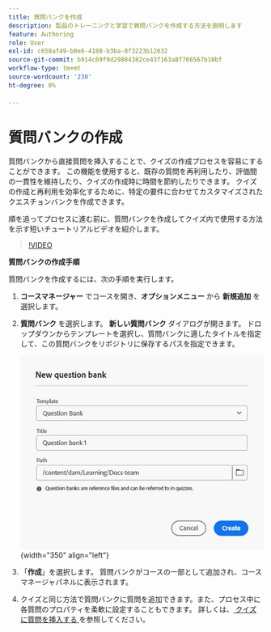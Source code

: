 ```yaml
---
title: 質問バンクを作成
description: 製品のトレーニングと学習で質問バンクを作成する方法を説明します
feature: Authoring
role: User
exl-id: c658af49-b0e6-4188-b3ba-8f3223b12632
source-git-commit: b914c69f9d29884382ce43f163a8f766567b10bf
workflow-type: tm+mt
source-wordcount: '230'
ht-degree: 0%

---
```


# 質問バンクの作成

質問バンクから直接質問を挿入することで、クイズの作成プロセスを容易にすることができます。 この機能を使用すると、既存の質問を再利用したり、評価間の一貫性を維持したり、クイズの作成時に時間を節約したりできます。
クイズの作成と再利用を効率化するために、特定の要件に合わせてカスタマイズされたクエスチョンバンクを作成できます。

順を追ってプロセスに進む前に、質問バンクを作成してクイズ内で使用する方法を示す短いチュートリアルビデオを紹介します。

>[!VIDEO](https://video.tv.adobe.com/v/3475212/learning-content-aem-guides)

**質問バンクの作成手順**

質問バンクを作成するには、次の手順を実行します。

1. **コースマネージャー** でコースを開き、**オプションメニュー** から **新規追加** を選択します。
1. **質問バンク** を選択します。
**新しい質問バンク** ダイアログが開きます。 ドロップダウンからテンプレートを選択し、質問バンクに適したタイトルを指定して、この質問バンクをリポジトリに保存するパスを指定できます。

   ![](assets/question-bank-create.png){width="350" align="left"}

1. 「**作成**」を選択します。
質問バンクがコースの一部として追加され、コースマネージャパネルに表示されます。
1. クイズと同じ方法で質問バンクに質問を追加できます。また、プロセス中に各質問のプロパティを柔軟に設定することもできます。 詳しくは、[ クイズに質問を挿入する ](./quiz-insert-questions.md) を参照してください。
